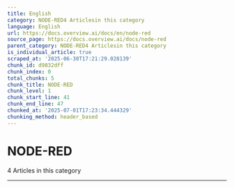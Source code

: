 ```yaml
---
title: English
category: NODE-RED4 Articlesin this category
language: English
url: https://docs.overview.ai/docs/en/node-red
source_page: https://docs.overview.ai/docs/node-red
parent_category: NODE-RED4 Articlesin this category
is_individual_article: true
scraped_at: '2025-06-30T17:21:29.028139'
chunk_id: d9832dff
chunk_index: 0
total_chunks: 5
chunk_title: NODE-RED
chunk_level: 1
chunk_start_line: 41
chunk_end_line: 47
chunked_at: '2025-07-01T17:23:34.444329'
chunking_method: header_based
---
```


# NODE-RED

4 Articles  in this category

* * *
